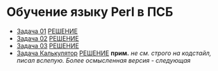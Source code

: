 # Обучение языку Perl в ПСБ

+ [Задача 01](/docs/Task_01.md) [РЕШЕНИЕ](Task_01.pl)
+ [Задача 02](/docs/Task_02.md) [РЕШЕНИЕ](Task_02.pl)
+ [Задача 03](/docs/Task_03.md) [РЕШЕНИЕ](Task_03.pl)
+ [Задача Калькулятор](/docs/Task_Calc.md) [РЕШЕНИЕ](Task_Calculator.pl) **прим.** *не см. строго на кодстайл, писал вслепую. Более осмысленная версия - следующая*
